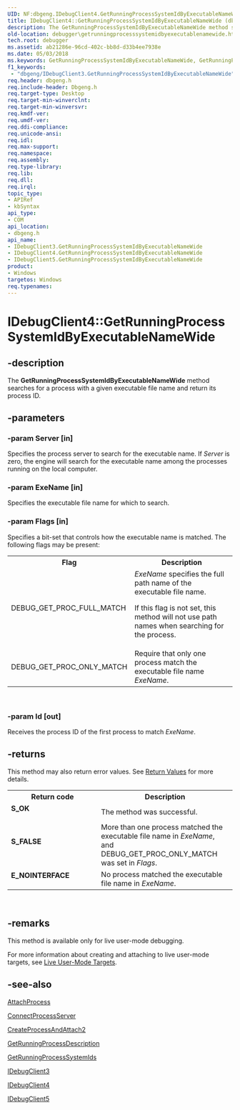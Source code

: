 ```yaml
---
UID: NF:dbgeng.IDebugClient4.GetRunningProcessSystemIdByExecutableNameWide
title: IDebugClient4::GetRunningProcessSystemIdByExecutableNameWide (dbgeng.h)
description: The GetRunningProcessSystemIdByExecutableNameWide method searches for a process with a given executable file name and return its process ID.
old-location: debugger\getrunningprocesssystemidbyexecutablenamewide.htm
tech.root: debugger
ms.assetid: ab21286e-96cd-402c-bb8d-d33b4ee7938e
ms.date: 05/03/2018
ms.keywords: GetRunningProcessSystemIdByExecutableNameWide, GetRunningProcessSystemIdByExecutableNameWide method [Windows Debugging], GetRunningProcessSystemIdByExecutableNameWide method [Windows Debugging],IDebugClient3 interface, GetRunningProcessSystemIdByExecutableNameWide method [Windows Debugging],IDebugClient4 interface, GetRunningProcessSystemIdByExecutableNameWide method [Windows Debugging],IDebugClient5 interface, IDebugClient3 interface [Windows Debugging],GetRunningProcessSystemIdByExecutableNameWide method, IDebugClient3::GetRunningProcessSystemIdByExecutableNameWide, IDebugClient4 interface [Windows Debugging],GetRunningProcessSystemIdByExecutableNameWide method, IDebugClient4.GetRunningProcessSystemIdByExecutableNameWide, IDebugClient4::GetRunningProcessSystemIdByExecutableNameWide, IDebugClient5 interface [Windows Debugging],GetRunningProcessSystemIdByExecutableNameWide method, IDebugClient5::GetRunningProcessSystemIdByExecutableNameWide, dbgeng/IDebugClient3::GetRunningProcessSystemIdByExecutableNameWide, dbgeng/IDebugClient4::GetRunningProcessSystemIdByExecutableNameWide, dbgeng/IDebugClient5::GetRunningProcessSystemIdByExecutableNameWide, debugger.getrunningprocesssystemidbyexecutablenamewide
f1_keywords:
 - "dbgeng/IDebugClient3.GetRunningProcessSystemIdByExecutableNameWide"
req.header: dbgeng.h
req.include-header: Dbgeng.h
req.target-type: Desktop
req.target-min-winverclnt: 
req.target-min-winversvr: 
req.kmdf-ver: 
req.umdf-ver: 
req.ddi-compliance: 
req.unicode-ansi: 
req.idl: 
req.max-support: 
req.namespace: 
req.assembly: 
req.type-library: 
req.lib: 
req.dll: 
req.irql: 
topic_type:
- APIRef
- kbSyntax
api_type:
- COM
api_location:
- dbgeng.h
api_name:
- IDebugClient3.GetRunningProcessSystemIdByExecutableNameWide
- IDebugClient4.GetRunningProcessSystemIdByExecutableNameWide
- IDebugClient5.GetRunningProcessSystemIdByExecutableNameWide
product:
- Windows
targetos: Windows
req.typenames: 
---
```


# IDebugClient4::GetRunningProcessSystemIdByExecutableNameWide


## -description


The <b>GetRunningProcessSystemIdByExecutableNameWide</b> method searches for a process with a given executable file name and return its process ID.


## -parameters




### -param Server [in]

Specifies the process server to search for the executable name.  If <i>Server</i> is zero, the engine will search for the executable name among the processes running on the local computer.


### -param ExeName [in]

Specifies the executable file name for which to search.


### -param Flags [in]

Specifies a bit-set that controls how the executable name is matched.  The following flags may be present:

<table>
<tr>
<th>Flag</th>
<th>Description</th>
</tr>
<tr>
<td>
DEBUG_GET_PROC_FULL_MATCH

</td>
<td>
<i>ExeName</i> specifies the full path name of the executable file name.

If this flag is not set, this method will not use path names when searching for the process.

</td>
</tr>
<tr>
<td>
DEBUG_GET_PROC_ONLY_MATCH

</td>
<td>
Require that only one process match the executable file name <i>ExeName</i>.

</td>
</tr>
</table>
 


### -param Id [out]

Receives the process ID of the first process to match <i>ExeName</i>.


## -returns



This method may also return error values.  See <a href="https://docs.microsoft.com/windows-hardware/drivers/debugger/hresult-values">Return Values</a> for more details.

<table>
<tr>
<th>Return code</th>
<th>Description</th>
</tr>
<tr>
<td width="40%">
<dl>
<dt><b>S_OK</b></dt>
</dl>
</td>
<td width="60%">
The method was successful.

</td>
</tr>
<tr>
<td width="40%">
<dl>
<dt><b>S_FALSE</b></dt>
</dl>
</td>
<td width="60%">
More than one process matched the executable file name in <i>ExeName</i>, and DEBUG_GET_PROC_ONLY_MATCH was set in <i>Flags</i>.

</td>
</tr>
<tr>
<td width="40%">
<dl>
<dt><b>E_NOINTERFACE</b></dt>
</dl>
</td>
<td width="60%">
No process matched the executable file name in <i>ExeName</i>.

</td>
</tr>
</table>
 




## -remarks



This method is available only for live user-mode debugging.

For more information about creating and attaching to live user-mode targets, see <a href="https://docs.microsoft.com/windows-hardware/drivers/debugger/live-user-mode-targets">Live User-Mode Targets</a>.




## -see-also




<a href="https://docs.microsoft.com/windows-hardware/drivers/ddi/dbgeng/nf-dbgeng-idebugclient5-attachprocess">AttachProcess</a>



<a href="https://docs.microsoft.com/windows-hardware/drivers/ddi/dbgeng/nf-dbgeng-idebugclient5-connectprocessserver">ConnectProcessServer</a>



<a href="https://docs.microsoft.com/windows-hardware/drivers/ddi/dbgeng/nf-dbgeng-idebugclient5-createprocessandattach2">CreateProcessAndAttach2</a>



<a href="https://docs.microsoft.com/windows-hardware/drivers/ddi/dbgeng/nf-dbgeng-idebugclient5-getrunningprocessdescription">GetRunningProcessDescription</a>



<a href="https://docs.microsoft.com/windows-hardware/drivers/ddi/dbgeng/nf-dbgeng-idebugclient5-getrunningprocesssystemids">GetRunningProcessSystemIds</a>



<a href="https://docs.microsoft.com/windows-hardware/drivers/ddi/dbgeng/nn-dbgeng-idebugclient3">IDebugClient3</a>



<a href="https://docs.microsoft.com/windows-hardware/drivers/ddi/dbgeng/nn-dbgeng-idebugclient4">IDebugClient4</a>



<a href="https://docs.microsoft.com/windows-hardware/drivers/ddi/dbgeng/nn-dbgeng-idebugclient5">IDebugClient5</a>
 

 

